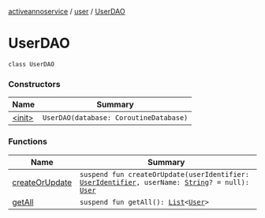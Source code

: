 [activeannoservice](../../index.md) / [user](../index.md) / [UserDAO](./index.md)

# UserDAO

`class UserDAO`

### Constructors

| Name | Summary |
|---|---|
| [&lt;init&gt;](-init-.md) | `UserDAO(database: CoroutineDatabase)` |

### Functions

| Name | Summary |
|---|---|
| [createOrUpdate](create-or-update.md) | `suspend fun createOrUpdate(userIdentifier: `[`UserIdentifier`](../../config/-user-identifier.md)`, userName: `[`String`](https://kotlinlang.org/api/latest/jvm/stdlib/kotlin/-string/index.html)`? = null): `[`User`](../-user/index.md) |
| [getAll](get-all.md) | `suspend fun getAll(): `[`List`](https://kotlinlang.org/api/latest/jvm/stdlib/kotlin.collections/-list/index.html)`<`[`User`](../-user/index.md)`>` |
